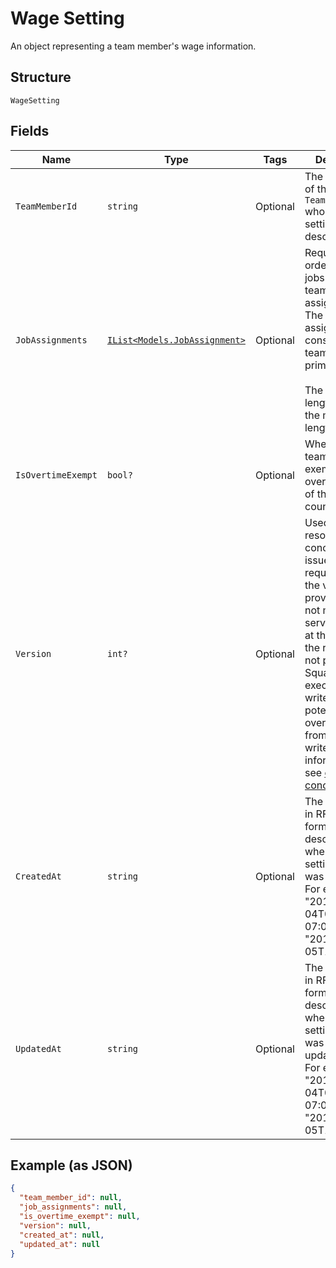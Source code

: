 
# Wage Setting

An object representing a team member's wage information.

## Structure

`WageSetting`

## Fields

| Name | Type | Tags | Description |
|  --- | --- | --- | --- |
| `TeamMemberId` | `string` | Optional | The unique ID of the `TeamMember` whom this wage setting describes. |
| `JobAssignments` | [`IList<Models.JobAssignment>`](../../doc/models/job-assignment.md) | Optional | Required. The ordered list of jobs that the team member is assigned to.<br>The first job assignment is considered the team member's primary job.<br><br>The minimum length is 1 and the maximum length is 12. |
| `IsOvertimeExempt` | `bool?` | Optional | Whether the team member is exempt from the overtime rules of the seller's country. |
| `Version` | `int?` | Optional | Used for resolving concurrency issues. The request fails if the version<br>provided does not match the server version at the time of the request. If not provided,<br>Square executes a blind write, potentially overwriting data from another write. For more information,<br>see [optimistic concurrency](https://developer.squareup.com/docs/working-with-apis/optimistic-concurrency). |
| `CreatedAt` | `string` | Optional | The timestamp, in RFC 3339 format, describing when the wage setting object was created.<br>For example, "2018-10-04T04:00:00-07:00" or "2019-02-05T12:00:00Z". |
| `UpdatedAt` | `string` | Optional | The timestamp, in RFC 3339 format, describing when the wage setting object was last updated.<br>For example, "2018-10-04T04:00:00-07:00" or "2019-02-05T12:00:00Z". |

## Example (as JSON)

```json
{
  "team_member_id": null,
  "job_assignments": null,
  "is_overtime_exempt": null,
  "version": null,
  "created_at": null,
  "updated_at": null
}
```

